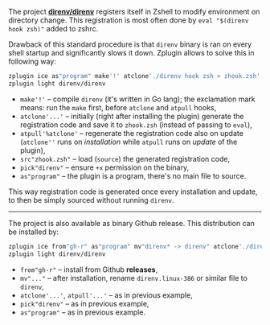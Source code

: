 The project [**direnv/direnv**](https://github.com/direnv/direnv) registers itself in Zshell to modify environment on directory change. This registration is most often done by `eval "$(direnv hook zsh)"` added to zshrc.

Drawback of this standard procedure is that `direnv` binary is ran on every shell startup and significantly slows it down. Zplugin allows to solve this in following way:

```zsh
zplugin ice as"program" make'!' atclone'./direnv hook zsh > zhook.zsh' atpull'%atclone' pick"direnv" src"zhook.zsh"
zplugin light direnv/direnv
```

 - `make'!'` – compile `direnv` (it's written in Go lang); the exclamation mark means: run the `make` first, before `atclone` and `atpull` hooks,
 - `atclone'...'` – initially (right after installing the plugin) generate the registration code and save it to `zhook.zsh` (instead of passing to `eval`),
 - `atpull'%atclone'` – regenerate the registration code also on update (`atclone''` runs on *installation* while `atpull` runs on *update* of the plugin),
 - `src"zhook.zsh"` – load (`source`) the generated registration code,
 - `pick"direnv"` – ensure `+x` permission on the binary,
 - `as"program"` – the plugin is a program, there's no main file to source.

This way registration code is generated once every installation and update, to then be simply sourced without running `direnv`.

***

The project is also available as binary Github release. This distribution can be installed by:

```zsh
zplugin ice from"gh-r" as"program" mv"direnv* -> direnv" atclone'./direnv hook zsh > zhook.zsh' atpull'%atclone' pick"direnv"
zplugin light direnv/direnv
```

 - `from"gh-r"` – install from Github **releases**,
 - `mv"..."` – after installation, rename `direnv.linux-386` or similar file to `direnv`,
 - `atclone'...'`, `atpull'...'` – as in previous example,
 - `pick"direnv"` – as in previous example,
 - `as"program"` – as in previous example.
